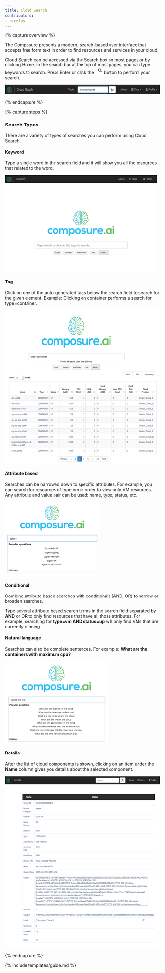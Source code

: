 ```yaml
---
title: Cloud Search
contributors:
- nicolas
---
```


{% capture overview %}

The Composure presents a modern, search-based user interface that accepts free form text in order to find resources and services in your cloud.

Cloud Search can be accessed via the Search box on most pages or by clicking Home. In the search bar at the top of most pages, you can type keywords to search. Press Enter or click the <img src="/media/image76.png" width="28" height="22" />button to perform your search.

<img src="/media/image77.png" width="624" height="32" />

{% endcapture %}


{% capture steps %}

### Search Types

There are a variety of types of searches you can perform using Cloud Search.

#### Keyword

Type a single word in the search field and it will show you all the resources that related to the word.

<img src="/media/image78.png" width="494" height="316" />

#### Tag

Click on one of the auto-generated tags below the search field to search for the given element. Example: Clicking on container performs a search for type=container.

<img src="/media/image14.png" width="587" height="500" />

#### Attribute based

Searches can be narrowed down to specific attributes. For example, you can search for resources of type vm in order to view only VM resources. Any attribute and value pair can be used: name, type, status, etc.

<img src="/media/image79.png" width="305" height="240" />

#### Conditional

Combine attribute based searches with conditionals (AND, OR) to narrow or broaden searches.

Type several attribute based search terms in the search field separated by **AND** or OR to only find resources that have all those attributes. For example, searching for **type=vm AND status=up** will only find VMs that are currently running.

#### Natural language

Searches can also be complete sentences. For example: **What are the containers with maximum cpu?**

<img src="/media/image80.png" width="336" height="268" />

#### Details

After the list of cloud components is shown, clicking on an item under the **Name** column gives you details about the selected component.

<img src="/media/image81.png" width="624" height="558" />

{% endcapture %}


{% include templates/guide.md %}
